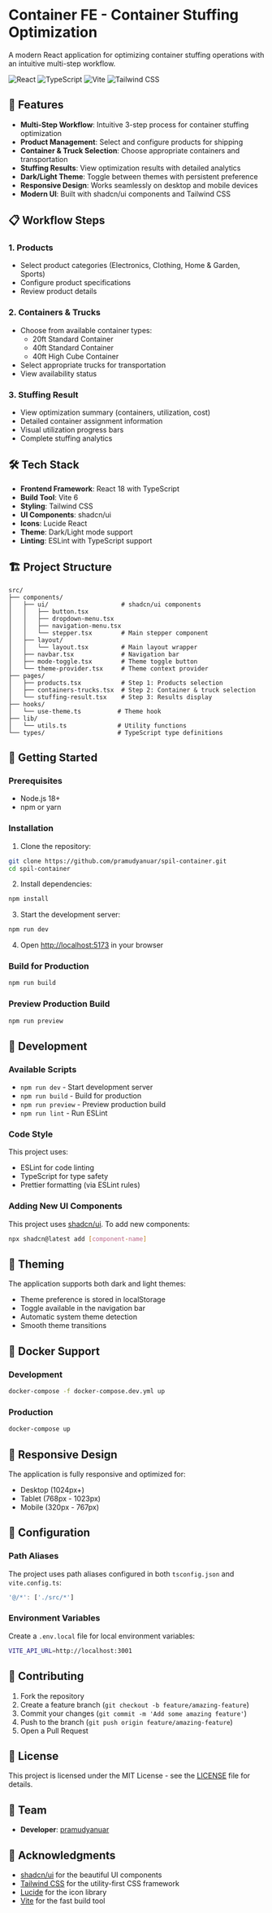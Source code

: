 # Container FE - Container Stuffing Optimization

A modern React application for optimizing container stuffing operations with an intuitive multi-step workflow.

![React](https://img.shields.io/badge/React-18-blue?logo=react)
![TypeScript](https://img.shields.io/badge/TypeScript-5-blue?logo=typescript)
![Vite](https://img.shields.io/badge/Vite-6-646CFF?logo=vite)
![Tailwind CSS](https://img.shields.io/badge/TailwindCSS-3-38B2AC?logo=tailwind-css)

## 🚀 Features

- **Multi-Step Workflow**: Intuitive 3-step process for container stuffing optimization
- **Product Management**: Select and configure products for shipping
- **Container & Truck Selection**: Choose appropriate containers and transportation
- **Stuffing Results**: View optimization results with detailed analytics
- **Dark/Light Theme**: Toggle between themes with persistent preference
- **Responsive Design**: Works seamlessly on desktop and mobile devices
- **Modern UI**: Built with shadcn/ui components and Tailwind CSS

## 📋 Workflow Steps

### 1. Products
- Select product categories (Electronics, Clothing, Home & Garden, Sports)
- Configure product specifications
- Review product details

### 2. Containers & Trucks
- Choose from available container types:
  - 20ft Standard Container
  - 40ft Standard Container  
  - 40ft High Cube Container
- Select appropriate trucks for transportation
- View availability status

### 3. Stuffing Result
- View optimization summary (containers, utilization, cost)
- Detailed container assignment information
- Visual utilization progress bars
- Complete stuffing analytics

## 🛠️ Tech Stack

- **Frontend Framework**: React 18 with TypeScript
- **Build Tool**: Vite 6
- **Styling**: Tailwind CSS
- **UI Components**: shadcn/ui
- **Icons**: Lucide React
- **Theme**: Dark/Light mode support
- **Linting**: ESLint with TypeScript support

## 🏗️ Project Structure

```
src/
├── components/
│   ├── ui/                    # shadcn/ui components
│   │   ├── button.tsx
│   │   ├── dropdown-menu.tsx
│   │   ├── navigation-menu.tsx
│   │   └── stepper.tsx        # Main stepper component
│   ├── layout/
│   │   └── layout.tsx         # Main layout wrapper
│   ├── navbar.tsx             # Navigation bar
│   ├── mode-toggle.tsx        # Theme toggle button
│   └── theme-provider.tsx     # Theme context provider
├── pages/
│   ├── products.tsx           # Step 1: Products selection
│   ├── containers-trucks.tsx  # Step 2: Container & truck selection
│   └── stuffing-result.tsx    # Step 3: Results display
├── hooks/
│   └── use-theme.ts          # Theme hook
├── lib/
│   └── utils.ts              # Utility functions
└── types/                    # TypeScript type definitions
```

## 🚀 Getting Started

### Prerequisites

- Node.js 18+ 
- npm or yarn

### Installation

1. Clone the repository:
```bash
git clone https://github.com/pramudyanuar/spil-container.git
cd spil-container
```

2. Install dependencies:
```bash
npm install
```

3. Start the development server:
```bash
npm run dev
```

4. Open [http://localhost:5173](http://localhost:5173) in your browser

### Build for Production

```bash
npm run build
```

### Preview Production Build

```bash
npm run preview
```

## 🧪 Development

### Available Scripts

- `npm run dev` - Start development server
- `npm run build` - Build for production
- `npm run preview` - Preview production build
- `npm run lint` - Run ESLint

### Code Style

This project uses:
- ESLint for code linting
- TypeScript for type safety
- Prettier formatting (via ESLint rules)

### Adding New UI Components

This project uses [shadcn/ui](https://ui.shadcn.com/). To add new components:

```bash
npx shadcn@latest add [component-name]
```

## 🎨 Theming

The application supports both dark and light themes:

- Theme preference is stored in localStorage
- Toggle available in the navigation bar
- Automatic system theme detection
- Smooth theme transitions

## 🐳 Docker Support

### Development
```bash
docker-compose -f docker-compose.dev.yml up
```

### Production
```bash
docker-compose up
```

## 📱 Responsive Design

The application is fully responsive and optimized for:
- Desktop (1024px+)
- Tablet (768px - 1023px)  
- Mobile (320px - 767px)

## 🔧 Configuration

### Path Aliases

The project uses path aliases configured in both `tsconfig.json` and `vite.config.ts`:

```typescript
'@/*': ['./src/*']
```

### Environment Variables

Create a `.env.local` file for local environment variables:

```bash
VITE_API_URL=http://localhost:3001
```

## 🤝 Contributing

1. Fork the repository
2. Create a feature branch (`git checkout -b feature/amazing-feature`)
3. Commit your changes (`git commit -m 'Add some amazing feature'`)
4. Push to the branch (`git push origin feature/amazing-feature`)
5. Open a Pull Request

## 📄 License

This project is licensed under the MIT License - see the [LICENSE](LICENSE) file for details.

## 👥 Team

- **Developer**: [pramudyanuar](https://github.com/pramudyanuar)

## 🙏 Acknowledgments

- [shadcn/ui](https://ui.shadcn.com/) for the beautiful UI components
- [Tailwind CSS](https://tailwindcss.com/) for the utility-first CSS framework
- [Lucide](https://lucide.dev/) for the icon library
- [Vite](https://vitejs.dev/) for the fast build tool
